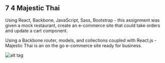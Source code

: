 ## 7 4 Majestic Thai

Using React, Backbone, JavaScript, Sass, Bootstrap - this assignment was given a mock restaurant, create an e-commerce site that could take orders and update a cart component.

Using a Backbone router, models, and collections coupled with React.js - Majestic Thai is an on the go e-commerce site ready for business.

![alt tag](https://github.com/johnbaldwin3/7.4-Majestic-Thai/blob/master/images/majesticthai.png)
